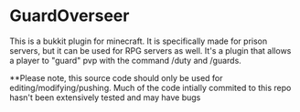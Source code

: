 GuardOverseer
=============

This is a bukkit plugin for minecraft. It is specifically made for prison servers, but it can be used for RPG servers as well. It's a plugin that allows a player to "guard" pvp with the command /duty and /guards. 

**Please note, this source code should only be used for editing/modifying/pushing. Much of the code intially commited to this repo hasn't been extensively tested and may have bugs
